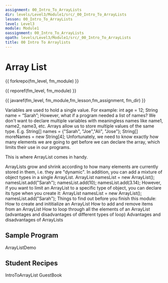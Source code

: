 ```yaml
---
assignment: 00_Intro_To_ArrayLists
dir: levels/Level3/Module1/src/_00_Intro_To_ArrayLists
lesson: 00_Intro_To_ArrayLists
level: Level3
module: Module1
oassignment: 00_Intro_To_ArrayLists
opath: levels/Level3/Module1/src/_00_Intro_To_ArrayLists
title: 00 Intro To Arraylists
---
```



# Array List

{{ forkrepo(fm_level, fm_module) }}

{{ reporef(fm_level, fm_module) }}




{{ javaref(fm_level, fm_module,fm_lesson,fm_assignment, fm_dir) }}


Variables are used to hold a single value. For example:
int age = 12;
String name = “Sarah”;
However, what if a program needed a list of names? We don't want to declare multiple variables with meaningless names like name1, name2, name3, etc.
Arrays allow us to store multiple values of the same type. E.g.
String[] names = {"Sarah", "Joe","Ali", "Jose"};
String[] moreNames = new String[4];
Unfortunately, we need to know exactly how many elements we are going to get before we can declare the array, which limits their use in our programs.

This is where ArrayList comes in handy.

ArrayLists grow and shrink according to how many elements are currently stored in them, i.e. they are "dynamic". In addition, you can add a mixture of object types in a single ArrayList.
ArrayList namesList = new ArrayList();
namesList.add("Sarah");
namesList.add(10);
namesList.add(3.14);
However, if you want to limit an ArrayList to a specific type of object, you can declare its type when you create it:
ArrayList<String> namesList = new ArrayList();
namesList.add("Sarah");
Things to find out before you finish this module:
How to create and inititialize an ArrayList
How to add and remove items from an ArrayList
How to loop through all the elements of an ArrayList (advantages and disadvantages of different types of loop)
Advantages and disadvantages of ArrayLists

## Sample Program

ArrayListDemo

## Student Recipes

IntroToArrayList
GuestBook

